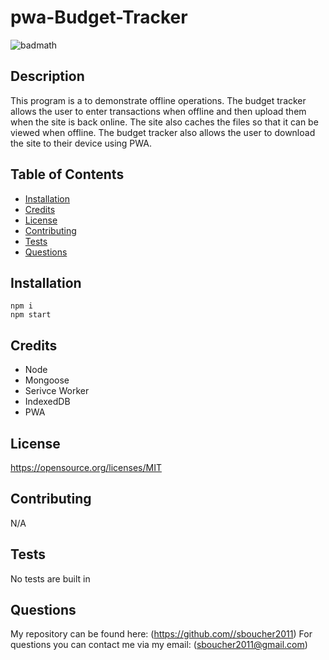 # pwa-Budget-Tracker

![badmath](https://img.shields.io/badge/license-MIT-green)

## Description
This program is a to demonstrate offline operations.  The budget tracker allows the user to enter transactions when offline and then upload them when the site is back online.  The site also caches the files so that it can be viewed when offline. The budget tracker also allows the user to download the site to their device using PWA.

## Table of Contents
* [Installation](#installation)
* [Credits](#credits)
* [License](#license)
* [Contributing](#contributing)
* [Tests](#tests)
* [Questions](#questions)

## Installation
```shell
npm i
npm start
```

## Credits
* Node
* Mongoose
* Serivce Worker
* IndexedDB
* PWA

## License
https://opensource.org/licenses/MIT
  
## Contributing
N/A

## Tests
No tests are built in

## Questions
My repository can be found here: (https://github.com//sboucher2011)
For questions you can contact me via my email: (sboucher2011@gmail.com)